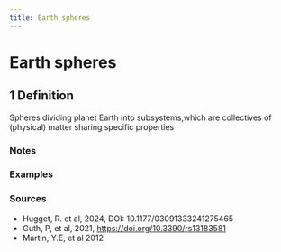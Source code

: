 ```yaml
---
title: Earth spheres
---
```


# Earth spheres

## 1 Definition

Spheres dividing planet Earth into subsystems,which are collectives of (physical) matter sharing specific properties

### Notes 

### Examples 

### Sources
- Hugget, R. et al, 2024, DOI: 10.1177/03091333241275465
- Guth, P, et al, 2021, https://doi.org/10.3390/rs13183581
- Martin, Y.E, et al 2012

